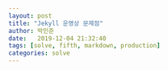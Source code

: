 ```yaml
---
layout: post
title: "Jekyll 운영상 문제점"
author: 박민준
date:   2019-12-04 21:32:40
tags: [solve, fifth, markdown, production]
categories: solve
---
```

